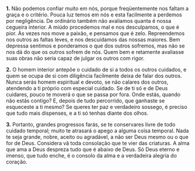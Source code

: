 **1.** Não podemos confiar muito em nós, porque freqüentemente nos faltam a graça e o critério. Pouca luz temos em nós e esta facilmente a perdemos por negligência. De ordinário também não avaliamos quanta é nossa cegueira interior. A miúdo procedemos mal e nos desculpamos, o que é pior. Às vezes nos move a paixão, e pensamos que é zelo. Repreendemos nos outros as faltas leves, e nos descuidamos das nossas maiores. Bem depressa sentimos e ponderamos o que dos outros sofremos, mas não se nos dá do que os outros sofrem de nós. Quem bem e retamente avaliasse suas obras não seria capaz de julgar os outros com rigor.

**2.** O homem interior antepõe o cuidado de si a todos os outros cuidados, e quem se ocupa de si com diligência facilmente deixa de falar dos outros. Nunca serás homem espiritual e devoto, se não calares dos outros, atendendo a ti próprio com especial cuidado. Se de ti só e de Deus cuidares, pouco te moverá o que se passa por fora. Onde estás, quando não estás contigo? E, depois de tudo percorrido, que ganhaste se esqueceste a ti mesmo? Se queres ter paz e verdadeiro sossego, é preciso que tudo mais dispenses, e a ti só tenhas diante dos olhos.

**3.** Portanto, grandes progressos farás, se te conservares livre de todo cuidado temporal; muito te atrasará o apego a alguma coisa temporal. Nada te seja grande, nobre, aceito ou agradável, a não ser Deus mesmo ou o que for de Deus. Considera vã toda consolação que te vier das criaturas. A alma que ama a Deus despreza tudo que é abaixo de Deus. Só Deus eterno e imenso, que tudo enche, é o consolo da alma e a verdadeira alegria do coração.

